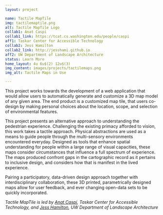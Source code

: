 ```yaml
---
layout: project

name: Tactile MapTile
img: tactilemaptile.png
alt: Tactile MapTile Logo
collab1: Anat Caspi
collab1_link: https://tcat.cs.washington.edu/people/caspi
aff1: Taskar Center for Accessible Technology
collab2: Jess Hamilton
collab2_link: http://jesshami.github.io
aff2: UW Department of Landscape Architecture
status: Learn More
home_layout: 4u 6u$(2) 12u$(3)
img_content: images/projects/tactilemaps.png
img_alt: Tactile Maps in Use

---
```


This project works towards the development of a web application that would allow users to automatically generate and customize a 3D map model of any given area. The end product is a customized map tile, that users co-design by making personal choices about the location, scope, and selection of environmental features.  

This project presents an alternative approach to understanding the pedestrian experience. Challenging the existing primacy afforded to vision, this work takes a tactile approach. Physical abstractions are used as a means to guide people through the multi-sensory environments encountered everyday. Designed as tools that enhance spatial understanding for people within a large range of visual capacities, these maps consider circumstances that influence a full spectrum of experience.  The maps produced confront gaps in the cartographic record as it pertains to inclusive design, and considers how that is manifest in the lived experience.

Pairing a participatory, data-driven design approach together with interdisciplinary collaboration, these 3D printed, parametrically designed maps allow for user feedback, and ever changing open-data sets to be quickly incorporated.


_Tactile MapTile is led by [Anat Caspi](https://tcat.cs.washington.edu/people/caspi), Taskar Center for Accessible Technology, and [Jess Hamilton](http://jesshami.github.io), UW Department of Landscape Architecture_
